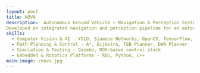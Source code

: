 ```yaml
---
layout: post
title: NOVA
description:  Autonomous Ground Vehicle – Navigation & Perception System
Developed an integrated navigation and perception pipeline for an autonomous ground vehicle, combining real-time lane detection, goal generation, path planning, and human identification capabilities. Implemented YOLO-based person detection and custom Siamese network–driven face recognition using dashcam footage to enable target tracking in dynamic environments. Designed and tested goal generation algorithms that adapt to mission objectives and environmental constraints, and implemented real-time path planning for collision-free navigation. Validated the system through simulation and on-vehicle trials, achieving improved obstacle avoidance efficiency and mission completion rates.
skills: 
  - Computer Vision & AI - YOLO, Siamese Networks, OpenCV, TensorFlow, PyTorch
  - Path Planning & Control - A*, Dijkstra, TEB Planner, DWA Planner
  - Simulation & Testing - Gazebo, ROS-based control stack
  - Embedded & Robotics Platforms - ROS, Python, C++
main-image: /nova.jpg
---
```

